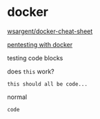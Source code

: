 # docker

[wsargent/docker-cheat-sheet](external_cheatsheets/docker-cheat-sheet/README.md)

[pentesting with docker](pentest.md#pentesting-with-docker)

testing code blocks

does `this` work?

```
this should all be code...
```

normal

```
code
```
